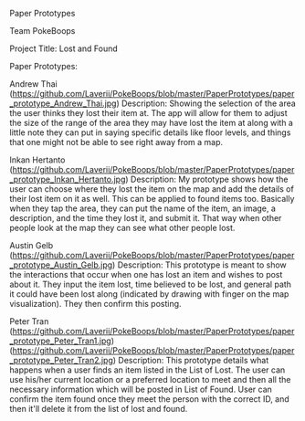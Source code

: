 Paper Prototypes

Team PokeBoops

Project Title: Lost and Found 

Paper Prototypes:

Andrew Thai
(https://github.com/Laverii/PokeBoops/blob/master/PaperPrototypes/paper_prototype_Andrew_Thai.jpg)
Description:
Showing the selection of the area the user thinks they lost their item at. The app will allow for them to adjust the size of the range of the area they may have lost the item at along with a little note they can put in saying specific details like floor levels, and things that one might not be able to see right away from a map. 

Inkan Hertanto
(https://github.com/Laverii/PokeBoops/blob/master/PaperPrototypes/paper_prototype_Inkan_Hertanto.jpg)
Description:
My prototype shows how the user can choose where they lost the item on the map and add the details of their lost item on it as well. This can be applied to found items too. Basically when they tap the area, they can put the name of the item, an image, a description, and the time they lost it, and submit it. That way when other people look at the map they can see what other people lost.

Austin Gelb
(https://github.com/Laverii/PokeBoops/blob/master/PaperPrototypes/paper_prototype_Austin_Gelb.jpg)
Description:
This prototype is meant to show the interactions that occur when one has lost an item and wishes to post about it. They input the item lost, time believed to be lost, and general path it could have been lost along (indicated by drawing with finger on the map visualization). They then confirm this posting.

Peter Tran
(https://github.com/Laverii/PokeBoops/blob/master/PaperPrototypes/paper_prototype_Peter_Tran1.jpg)
(https://github.com/Laverii/PokeBoops/blob/master/PaperPrototypes/paper_prototype_Peter_Tran2.jpg)
Description: 
This prototype details what happens when a user finds an item listed in the List of Lost. The user can use his/her current location or a preferred location to meet and then all the necessary information which will be posted in List of Found. User can confirm the item found once they meet the person with the correct ID, and then it'll delete it from the list of lost and found. 

